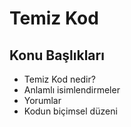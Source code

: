 <h1>Temiz Kod</h1>

<h2>Konu Başlıkları</h2>
<ul>
  <li>Temiz Kod nedir?</li>
  <li>Anlamlı isimlendirmeler</li>
  <li>Yorumlar</li>
  <li>Kodun biçimsel düzeni</li>
</ul> 
